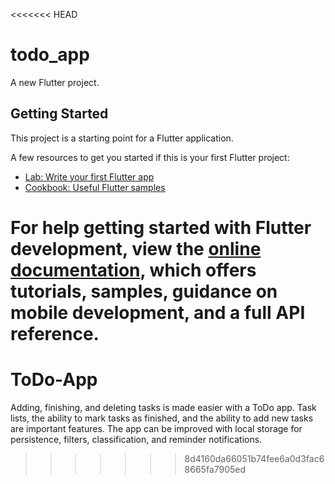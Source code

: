 <<<<<<< HEAD
# todo_app

A new Flutter project.

## Getting Started

This project is a starting point for a Flutter application.

A few resources to get you started if this is your first Flutter project:

- [Lab: Write your first Flutter app](https://docs.flutter.dev/get-started/codelab)
- [Cookbook: Useful Flutter samples](https://docs.flutter.dev/cookbook)

For help getting started with Flutter development, view the
[online documentation](https://docs.flutter.dev/), which offers tutorials,
samples, guidance on mobile development, and a full API reference.
=======
# ToDo-App
Adding, finishing, and deleting tasks is made easier with a ToDo app. Task lists, the ability to mark tasks as finished, and the ability to add new tasks are important features. The app can be improved with local storage for persistence, filters, classification, and reminder notifications.
>>>>>>> 8d4160da66051b74fee6a0d3fac68665fa7905ed
